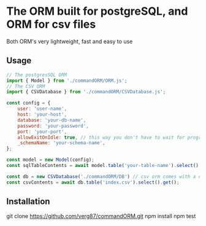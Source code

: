 # The ORM built for postgreSQL, and ORM for csv files
Both ORM's very lightweight, fast and easy to use
## Usage
``` javascript
// The postgresSQL ORM
import { Model } from './commandORM/ORM.js';
// The CSV ORM
import { CSVDatabase } from './commandORM/CSVDatabase.js';

const config = {
    user: 'user-name',
    host: 'your-host', 
    database: 'your-db-name',
    password: 'your-password',
    port: 'your-port',
    allowExitOnIdle: true, // this way you don't have to wait for program to finish after the query
    _schemaName: 'your-schema-name',
};

const model = new Model(config);
const sqlTableContents = await model.table('your-table-name').select().get();

const db = new CSVDatabase('./commandORM/DB') // csv orm comes with a csv
const csvContents = await db.table('index.csv').select().get();
```
## Installation
git clone https://github.com/verg87/commandORM.git
npm install
npm test
